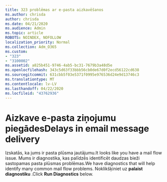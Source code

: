 ```yaml
---
title: 323 problēmas ar e-pasta aizkavēšanos
ms.author: chrisda
author: chrisda
ms.date: 04/21/2020
ms.audience: Admin
ms.topic: article
ROBOTS: NOINDEX, NOFOLLOW
localization_priority: Normal
ms.collection: Adm_O365
ms.custom:
- "323"
- "3100002"
ms.assetid: a825b451-9746-4ab5-bc31-7679b3a48d5e
ms.openlocfilehash: 343c5d63f33bbb56cb0de67d0f2ecd56122cd638
ms.sourcegitcommit: 631cbb5f03e5371f0995e976536d24e9d13746c3
ms.translationtype: MT
ms.contentlocale: lv-LV
ms.lasthandoff: 04/22/2020
ms.locfileid: "43762936"
---
```

# <a name="delays-in-email-message-delivery"></a><span data-ttu-id="d8683-102">Aizkave e-pasta ziņojumu piegādes</span><span class="sxs-lookup"><span data-stu-id="d8683-102">Delays in email message delivery</span></span>

<span data-ttu-id="d8683-103">Izskatās, ka jums ir pasta plūsma jautājumu.</span><span class="sxs-lookup"><span data-stu-id="d8683-103">It looks like you have a mail flow issue.</span></span> <span data-ttu-id="d8683-104">Mums ir diagnostika, kas palīdzēs identificēt daudzas bieži sastopamas pasta plūsmas problēmas.</span><span class="sxs-lookup"><span data-stu-id="d8683-104">We have diagnostics that will help identify many common mail flow problems.</span></span> <span data-ttu-id="d8683-105">Noklikšķiniet uz **palaist diagnostiku** .</span><span class="sxs-lookup"><span data-stu-id="d8683-105">Click **Run Diagnostics** below.</span></span>
